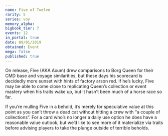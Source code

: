 ```yaml
---
name: Five of Twelve
rarity: 5
series: voy
memory_alpha:
bigbook_tier: 7
events: 12
in_portal: true
date: 09/01/2019
obtained: Event
mega: false
published: true
---
```


On release, Five (AKA Axum) drew comparisons to Borg Queen for their CMD base and voyage similarities, but these days his scorecard is decidedly more sunset with hints of factory arson red. If he’s lucky, Five may be able to come close to replicating Queen’s collection or event mastery when his traits wake up, but it hasn’t been much of a horse race so far.

If you’re mulling Five in a behold, it’s merely for speculative value at this point as you can’t throw a dead cat without hitting a crew with “a couple of collections”. For a card who’s no longer a daily use option he does have a reasonable value outlook, but we’d like to see more of it materialize via traits before advising players to take the plunge outside of terrible beholds.
